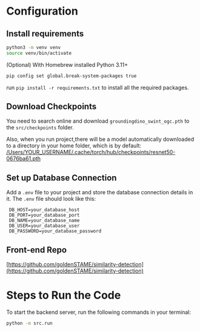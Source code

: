 # Configuration

## Install requirements
```bash
python3 -m venv venv
source venv/bin/activate
```
(Optional) With Homebrew installed Python 3.11+
```bash
pip config set global.break-system-packages true
```
run `pip install -r requirements.txt` to install all the required packages.

## Download Checkpoints
You need to search online and download `groundingdino_swint_ogc.pth` to the `src/checkpoints` folder.

Also, when you run project,there will be a model automatically downloaded to a directory in your home folder, which is by default: 
[/Users/YOUR_USERNAME/.cache/torch/hub/checkpoints/resnet50-0676ba61.pth](/Users/YOUR_USERNAME/.cache/torch/hub/checkpoints/resnet50-0676ba61.pth)

## Set up Database Connection
   Add a `.env` file to your project and store the database connection details in it. The `.env` file should look like this:
   ```plaintext
    DB_HOST=your_database_host
    DB_PORT=your_database_port
    DB_NAME=your_database_name
    DB_USER=your_database_user
    DB_PASSWORD=your_database_password
   ```
## Front-end Repo
[https://github.com/goldenSTAME/similarity-detection](https://github.com/goldenSTAME/similarity-detection)

# Steps to Run the Code

To start the backend server, run the following commands in your terminal:

```bash
python -m src.run
```